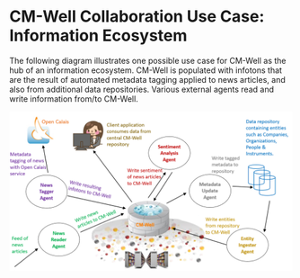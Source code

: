# CM-Well Collaboration Use Case: Information Ecosystem

The following diagram illustrates one possible use case for CM-Well as the hub of an information ecosystem. CM-Well is populated with infotons that are the result of automated metadata tagging applied to news articles, and also from additional data repositories. Various external agents read and write information from/to CM-Well.

<img src="../../_Images/information-ecosystem.png" align="middle">


  